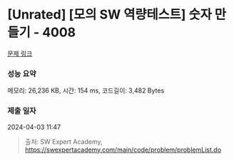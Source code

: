 # [Unrated] [모의 SW 역량테스트] 숫자 만들기 - 4008 

[문제 링크](https://swexpertacademy.com/main/code/problem/problemDetail.do?contestProbId=AWIeRZV6kBUDFAVH) 

### 성능 요약

메모리: 26,236 KB, 시간: 154 ms, 코드길이: 3,482 Bytes

### 제출 일자

2024-04-03 11:47



> 출처: SW Expert Academy, https://swexpertacademy.com/main/code/problem/problemList.do